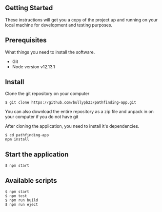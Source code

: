 ## Getting Started
These instructions will get you a copy of the project up and running on your local machine for development and testing purposes.

## Prerequisites
What things you need to install the software.

- Git
- Node version v12.13.1

## Install
Clone the git repository on your computer
```
$ git clone https://github.com/bullypb23/pathfinding-app.git
```
You can also download the entire repository as a zip file and unpack in on your computer if you do not have git

After cloning the application, you need to install it's dependencies.
```
$ cd pathfinding-app
npm install
```

## Start the application
```
$ npm start
```
## Available scripts
```
$ npm start
$ npm test
$ npm run build
$ npm run eject
```
